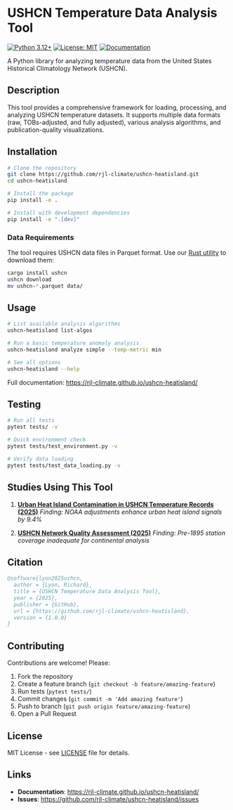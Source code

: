 # USHCN Temperature Data Analysis Tool

[![Python 3.12+](https://img.shields.io/badge/python-3.12+-blue.svg)](https://www.python.org/downloads/)
[![License: MIT](https://img.shields.io/badge/License-MIT-yellow.svg)](https://opensource.org/licenses/MIT)
[![Documentation](https://img.shields.io/badge/docs-mkdocs-blue)](https://rjl-climate.github.io/ushcn-heatisland/)

A Python library for analyzing temperature data from the United States Historical Climatology Network (USHCN).

## Description

This tool provides a comprehensive framework for loading, processing, and analyzing USHCN temperature datasets. It supports multiple data formats (raw, TOBs-adjusted, and fully adjusted), various analysis algorithms, and publication-quality visualizations.

## Installation

```bash
# Clone the repository
git clone https://github.com/rjl-climate/ushcn-heatisland.git
cd ushcn-heatisland

# Install the package
pip install -e .

# Install with development dependencies
pip install -e ".[dev]"
```

### Data Requirements

The tool requires USHCN data files in Parquet format. Use our [Rust utility](https://crates.io/crates/ushcn) to download them:

```bash
cargo install ushcn
ushcn download
mv ushcn-*.parquet data/
```

## Usage

```bash
# List available analysis algorithms
ushcn-heatisland list-algos

# Run a basic temperature anomaly analysis
ushcn-heatisland analyze simple --temp-metric min

# See all options
ushcn-heatisland --help
```

Full documentation: https://rjl-climate.github.io/ushcn-heatisland/

## Testing

```bash
# Run all tests
pytest tests/ -v

# Quick environment check
pytest tests/test_environment.py -v

# Verify data loading
pytest tests/test_data_loading.py -v
```

## Studies Using This Tool

1. **[Urban Heat Island Contamination in USHCN Temperature Records (2025)](https://rjl-climate.github.io/ushcn-heatisland/studies/uhii-contamination/)**
   _Finding: NOAA adjustments enhance urban heat island signals by 9.4%_

2. **[USHCN Network Quality Assessment (2025)](https://rjl-climate.github.io/ushcn-heatisland/studies/network-quality/)**
   _Finding: Pre-1895 station coverage inadequate for continental analysis_

## Citation

```bibtex
@software{lyon2025ushcn,
  author = {Lyon, Richard},
  title = {USHCN Temperature Data Analysis Tool},
  year = {2025},
  publisher = {GitHub},
  url = {https://github.com/rjl-climate/ushcn-heatisland},
  version = {1.0.0}
}
```

## Contributing

Contributions are welcome! Please:

1. Fork the repository
2. Create a feature branch (`git checkout -b feature/amazing-feature`)
3. Run tests (`pytest tests/`)
4. Commit changes (`git commit -m 'Add amazing feature'`)
5. Push to branch (`git push origin feature/amazing-feature`)
6. Open a Pull Request

## License

MIT License - see [LICENSE](LICENSE) file for details.

## Links

- **Documentation**: https://rjl-climate.github.io/ushcn-heatisland/
- **Issues**: https://github.com/rjl-climate/ushcn-heatisland/issues
